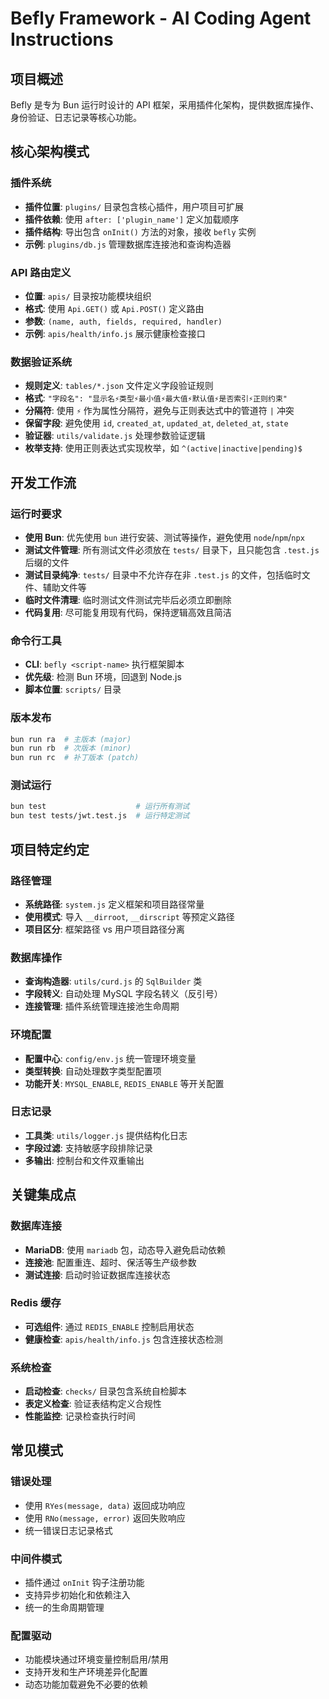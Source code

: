 # Befly Framework - AI Coding Agent Instructions

## 项目概述

Befly 是专为 Bun 运行时设计的 API 框架，采用插件化架构，提供数据库操作、身份验证、日志记录等核心功能。

## 核心架构模式

### 插件系统

- **插件位置**: `plugins/` 目录包含核心插件，用户项目可扩展
- **插件依赖**: 使用 `after: ['plugin_name']` 定义加载顺序
- **插件结构**: 导出包含 `onInit()` 方法的对象，接收 `befly` 实例
- **示例**: `plugins/db.js` 管理数据库连接池和查询构造器

### API 路由定义

- **位置**: `apis/` 目录按功能模块组织
- **格式**: 使用 `Api.GET()` 或 `Api.POST()` 定义路由
- **参数**: `(name, auth, fields, required, handler)`
- **示例**: `apis/health/info.js` 展示健康检查接口

### 数据验证系统

- **规则定义**: `tables/*.json` 文件定义字段验证规则
- **格式**: `"字段名": "显示名⚡类型⚡最小值⚡最大值⚡默认值⚡是否索引⚡正则约束"`
- **分隔符**: 使用 `⚡` 作为属性分隔符，避免与正则表达式中的管道符 `|` 冲突
- **保留字段**: 避免使用 `id`, `created_at`, `updated_at`, `deleted_at`, `state`
- **验证器**: `utils/validate.js` 处理参数验证逻辑
- **枚举支持**: 使用正则表达式实现枚举，如 `^(active|inactive|pending)$`

## 开发工作流

### 运行时要求

- **使用 Bun**: 优先使用 `bun` 进行安装、测试等操作，避免使用 `node`/`npm`/`npx`
- **测试文件管理**: 所有测试文件必须放在 `tests/` 目录下，且只能包含 `.test.js` 后缀的文件
- **测试目录纯净**: `tests/` 目录中不允许存在非 `.test.js` 的文件，包括临时文件、辅助文件等
- **临时文件清理**: 临时测试文件测试完毕后必须立即删除
- **代码复用**: 尽可能复用现有代码，保持逻辑高效且简洁

### 命令行工具

- **CLI**: `befly <script-name>` 执行框架脚本
- **优先级**: 检测 Bun 环境，回退到 Node.js
- **脚本位置**: `scripts/` 目录

### 版本发布

```bash
bun run ra  # 主版本 (major)
bun run rb  # 次版本 (minor)
bun run rc  # 补丁版本 (patch)
```

### 测试运行

```bash
bun test                    # 运行所有测试
bun test tests/jwt.test.js  # 运行特定测试
```

## 项目特定约定

### 路径管理

- **系统路径**: `system.js` 定义框架和项目路径常量
- **使用模式**: 导入 `__dirroot`, `__dirscript` 等预定义路径
- **项目区分**: 框架路径 vs 用户项目路径分离

### 数据库操作

- **查询构造器**: `utils/curd.js` 的 `SqlBuilder` 类
- **字段转义**: 自动处理 MySQL 字段名转义（反引号）
- **连接管理**: 插件系统管理连接池生命周期

### 环境配置

- **配置中心**: `config/env.js` 统一管理环境变量
- **类型转换**: 自动处理数字类型配置项
- **功能开关**: `MYSQL_ENABLE`, `REDIS_ENABLE` 等开关配置

### 日志记录

- **工具类**: `utils/logger.js` 提供结构化日志
- **字段过滤**: 支持敏感字段排除记录
- **多输出**: 控制台和文件双重输出

## 关键集成点

### 数据库连接

- **MariaDB**: 使用 `mariadb` 包，动态导入避免启动依赖
- **连接池**: 配置重连、超时、保活等生产级参数
- **测试连接**: 启动时验证数据库连接状态

### Redis 缓存

- **可选组件**: 通过 `REDIS_ENABLE` 控制启用状态
- **健康检查**: `apis/health/info.js` 包含连接状态检测

### 系统检查

- **启动检查**: `checks/` 目录包含系统自检脚本
- **表定义检查**: 验证表结构定义合规性
- **性能监控**: 记录检查执行时间

## 常见模式

### 错误处理

- 使用 `RYes(message, data)` 返回成功响应
- 使用 `RNo(message, error)` 返回失败响应
- 统一错误日志记录格式

### 中间件模式

- 插件通过 `onInit` 钩子注册功能
- 支持异步初始化和依赖注入
- 统一的生命周期管理

### 配置驱动

- 功能模块通过环境变量控制启用/禁用
- 支持开发和生产环境差异化配置
- 动态功能加载避免不必要的依赖

